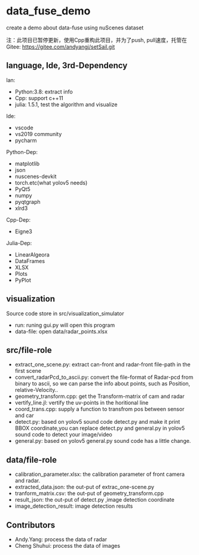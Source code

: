 # data_fuse_demo
create a demo about data-fuse using nuScenes dataset

注：此项目已暂停更新，使用Cpp重构此项目，并为了push, pull速度，托管在Gitee: https://gitee.com/andyangj/setSail.git

## language, Ide, 3rd-Dependency
lan:
- Python:3.8: extract info
- Cpp: support c++11
- julia: 1.5.1, test the algorithm and visualize

Ide:
- vscode
- vs2019 community
- pycharm

Python-Dep:
- matplotlib
- json
- nuscenes-devkit
- torch.etc(what yolov5 needs)
- PyQt5
- numpy
- pyqtgraph
- xlrd3

Cpp-Dep:
- Eigne3

Julia-Dep:
- LinearAlgeora
- DataFrames
- XLSX
- Plots
- PyPlot

## visualization
Source code store in src/visualization_simulator
- run: runing gui.py will open this program
- data-file: open data/radar_points.xlsx

## src/file-role
- extract_one_scene.py: extract can-front and radar-front file-path in the first scene
- convert_radarPcd_to_ascii.py: convert the file-format of Radar-pcd from binary to ascii, so we can parse the info about points, such as Position, relative-Velocity..
- geometry_transform.cpp: get the Transform-matrix of cam and radar
- vertify_line.jl: vertify the uv-points in the horitional line 
- coord_trans.cpp: supply a function to transfrom pos between sensor and car
- detect.py: based on yolov5 sound code detect.py and make it print BBOX coordinate,you can replace detect.py and general.py in yolov5 sound code to detect your image/video
- general.py: based on yolov5 general.py sound code has a little change.

## data/file-role
- calibration_parameter.xlsx: the calibration parameter of front camera and radar.
- extracted_data.json: the out-put of extrac_one-scene.py
- tranform_matrix.csv: the out-put of geometry_transform.cpp
- result_json: the out-put of detect.py ,image detection coordinate
- image_detection_result: image detection results

## Contributors
- Andy.Yang: process the data of radar
- Cheng Shuhui: process the data of images
